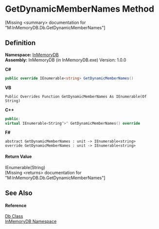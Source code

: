 # GetDynamicMemberNames Method


\[Missing &lt;summary&gt; documentation for "M:InMemoryDB.Db.GetDynamicMemberNames"\]



## Definition
**Namespace:** <a href="044e8d7f-0f94-a8b4-bd65-529f6359fdf7">InMemoryDB</a>  
**Assembly:** InMemoryDB (in InMemoryDB.exe) Version: 1.0.0

**C#**
``` C#
public override IEnumerable<string> GetDynamicMemberNames()
```
**VB**
``` VB
Public Overrides Function GetDynamicMemberNames As IEnumerable(Of String)
```
**C++**
``` C++
public:
virtual IEnumerable<String^>^ GetDynamicMemberNames() override
```
**F#**
``` F#
abstract GetDynamicMemberNames : unit -> IEnumerable<string> 
override GetDynamicMemberNames : unit -> IEnumerable<string> 
```



#### Return Value
IEnumerable(String)  
\[Missing &lt;returns&gt; documentation for "M:InMemoryDB.Db.GetDynamicMemberNames"\]

## See Also


#### Reference
<a href="072256a6-4e86-2a0a-723b-934e64bcdb43">Db Class</a>  
<a href="044e8d7f-0f94-a8b4-bd65-529f6359fdf7">InMemoryDB Namespace</a>  
